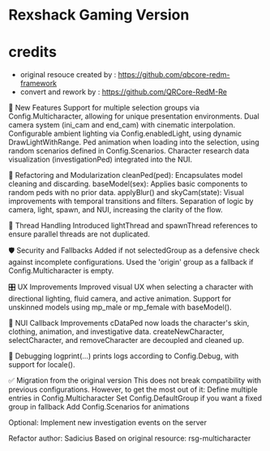# Rexshack Gaming Version
 
# credits
- original resouce created by : https://github.com/qbcore-redm-framework
- convert and rework by : https://github.com/QRCore-RedM-Re

🚀 New Features
Support for multiple selection groups via Config.Multicharacter, allowing for unique presentation environments.
Dual camera system (ini_cam and end_cam) with cinematic interpolation.
Configurable ambient lighting via Config.enabledLight, using dynamic DrawLightWithRange.
Ped animation when loading into the selection, using random scenarios defined in Config.Scenarios.
Character research data visualization (investigationPed) integrated into the NUI.

🧼 Refactoring and Modularization
cleanPed(ped): Encapsulates model cleaning and discarding.
baseModel(sex): Applies basic components to random peds with no prior data.
applyBlur() and skyCam(state): Visual improvements with temporal transitions and filters.
Separation of logic by camera, light, spawn, and NUI, increasing the clarity of the flow.

🧵 Thread Handling
Introduced lightThread and spawnThread references to ensure parallel threads are not duplicated.

🛡️ Security and Fallbacks
Added if not selectedGroup as a defensive check against incomplete configurations.
Used the 'origin' group as a fallback if Config.Multicharacter is empty.

🎛️ UX Improvements
Improved visual UX when selecting a character with directional lighting, fluid camera, and active animation.
Support for unskinned models using mp_male or mp_female with baseModel().

🧪 NUI Callback Improvements
cDataPed now loads the character's skin, clothing, animation, and investigative data.
createNewCharacter, selectCharacter, and removeCharacter are decoupled and cleaned up.

🔧 Debugging
logprint(...) prints logs according to Config.Debug, with support for locale().

✅ Migration from the original version
This does not break compatibility with previous configurations. However, to get the most out of it:
Define multiple entries in Config.Multicharacter
Set Config.DefaultGroup if you want a fixed group in fallback
Add Config.Scenarios for animations

Optional: Implement new investigation events on the server

Refactor author: Sadicius
Based on original resource: rsg-multicharacter